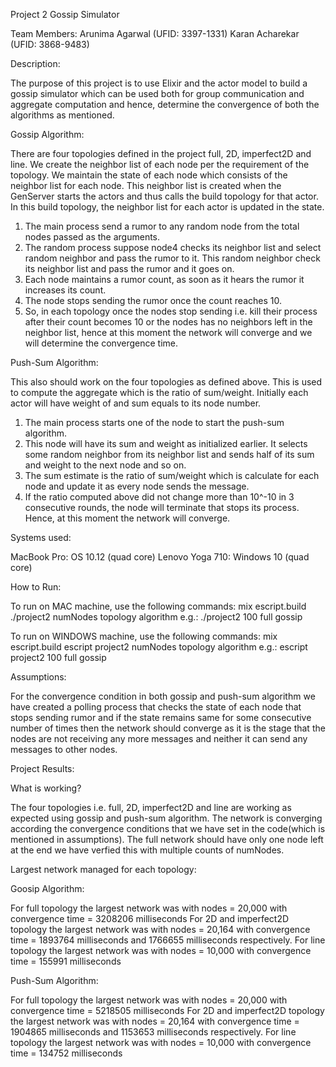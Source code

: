 Project 2 
Gossip Simulator

Team Members:
Arunima Agarwal (UFID: 3397-1331)
Karan Acharekar (UFID: 3868-9483)

Description:	

The purpose of this project is to use Elixir and the actor model to build a gossip simulator which can be used both for group communication and aggregate computation and hence, determine the convergence of both the algorithms as mentioned. 

Gossip Algorithm:

There are four topologies defined in the project full, 2D, imperfect2D and line. We create the neighbor list of each node per the requirement of the topology. We maintain the state of each node which consists of the neighbor list for each node. This neighbor list is created when the GenServer starts the actors and thus calls the build topology for that actor. In this build topology, the neighbor list for each actor is updated in the state.
1.	The main process send a rumor to any random node from the total nodes passed as the arguments.
2.	The random process suppose node4 checks its neighbor list and select random neighbor and pass the rumor to it. This random neighbor check its neighbor list and pass the rumor and it goes on.
3.	Each node maintains a rumor count, as soon as it hears the rumor it increases its count. 
4.	The node stops sending the rumor once the count reaches 10.
5.	So, in each topology once the nodes stop sending i.e. kill their process after their count becomes 10 or the nodes has no neighbors left in the neighbor list, hence at this moment the network will converge and we will determine the convergence time.


Push-Sum Algorithm:

This also should work on the four topologies as defined above. This is used to compute the aggregate which is the ratio of sum/weight. Initially each actor will have weight of and sum equals to its node number.
1.	The main process starts one of the node to start the push-sum algorithm.
2.	This node will have its sum and weight as initialized earlier. It selects some random neighbor from its neighbor list and sends half of its sum and weight to the next node and so on.
3.	The sum estimate is the ratio of sum/weight which is calculate for each node and update it as every node sends the message.
4.	If the ratio computed above did not change more than 10^-10 in 3 consecutive rounds, the node will terminate that stops its process. Hence, at this moment the network will converge.


Systems used:

MacBook Pro: OS 10.12 (quad core)
Lenovo Yoga 710: Windows 10 (quad core)

How to Run:

To run on MAC machine, use the following commands:
mix escript.build
./project2 numNodes topology algorithm 
e.g.: ./project2 100 full gossip

To run on WINDOWS machine, use the following commands:
mix escript.build
escript project2 numNodes topology algorithm 
e.g.: escript project2 100 full gossip

Assumptions:

For the convergence condition in both gossip and push-sum algorithm we have created a polling process that checks the state of each node that stops sending rumor and if the state remains same for some consecutive number of times then the network should converge as it is the stage that the nodes are not receiving any more messages and neither it can send any messages to other nodes.

Project Results:

What is working?

The four topologies i.e. full, 2D, imperfect2D and line are working as expected using gossip and push-sum algorithm. The network is converging according the convergence conditions that we have set in the code(which is mentioned in assumptions). The full network should have only one node left at the end we have verfied this with multiple counts of numNodes.

Largest network managed for each topology:

Goosip Algorithm:

For full topology the largest network was with nodes = 20,000 with convergence time = 3208206 milliseconds
For 2D and imperfect2D topology the largest network was with nodes = 20,164 with convergence time = 1893764 milliseconds and 1766655 milliseconds respectively.
For line topology the largest network was with nodes = 10,000 with convergence time = 155991 milliseconds

Push-Sum Algorithm:

For full topology the largest network was with nodes = 20,000 with convergence time = 5218505 milliseconds
For 2D and imperfect2D topology the largest network was with nodes = 20,164 with convergence time = 1904865 milliseconds and 1153653 milliseconds respectively.
For line topology the largest network was with nodes = 10,000 with convergence time = 134752 milliseconds

